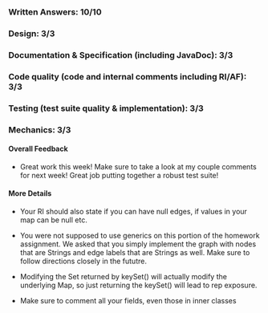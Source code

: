### Written Answers: 10/10

### Design: 3/3

### Documentation & Specification (including JavaDoc): 3/3

### Code quality (code and internal comments including RI/AF): 3/3

### Testing (test suite quality & implementation): 3/3

### Mechanics: 3/3

#### Overall Feedback

- Great work this week! Make sure to take a look at my couple comments for next week! Great
job putting together a robust test suite!

#### More Details

- Your RI should also state if you can have null edges, if values in your map can be null etc.

- You were not supposed to use generics on this portion of the homework assignment. We asked that
you simply implement the graph with nodes that are Strings and edge labels that are Strings
as well. Make sure to follow directions closely in the fututre.

- Modifying the Set returned by keySet() will actually modify the underlying Map,
so just returning the keySet() will lead to rep exposure.

- Make sure to comment all your fields, even those in inner classes
